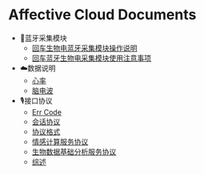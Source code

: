 # Affective Cloud Documents

- 📲蓝牙采集模块
  * [回车生物电蓝牙采集模块操作说明](📲蓝牙采集模块/回车生物电蓝牙采集模块操作说明.md)
  * [回车蓝牙生物电采集模块使用注意事项](📲蓝牙采集模块/回车蓝牙生物电采集模块使用注意事项.md)
- ☁️数据说明
  * [心率](☁️数据说明/心率.md)
  * [脑电波](☁️数据说明/脑电波.md)
- 🎙接口协议
  * [Err Code](🎙接口协议/ErrCode.md)
  * [会话协议](🎙接口协议/会话协议.md)
  * [协议格式](🎙接口协议/协议格式.md)
  * [情感计算服务协议](🎙接口协议/情感计算服务协议.md)
  * [生物数据基础分析服务协议](🎙接口协议/生物数据基础分析服务协议.md)
  * [综述](🎙接口协议/综述.md)


